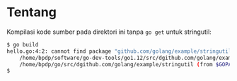 # Tentang

Kompilasi kode sumber pada direktori ini tanpa `go get` untuk stringutil:

```bash
$ go build
hello.go:4:2: cannot find package "github.com/golang/example/stringutil" in any of:
	/home/bpdp/software/go-dev-tools/go1.12/src/dgithub.com/golang/example/stringutil (from $GOROOT)
	/home/bpdp/go/src/dgithub.com/golang/example/stringutil (from $GOPATH)
$
```
